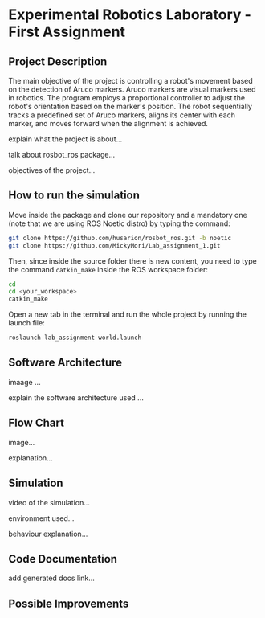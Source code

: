 Experimental Robotics Laboratory - First Assignment
======================================

Project Description
-------------------------

The main objective of the project is controlling a robot's movement based on the detection of Aruco markers. Aruco markers are visual markers used in robotics. The program employs a proportional controller to adjust the robot's orientation based on the marker's position. The robot sequentially tracks a predefined set of Aruco markers, aligns its center with each marker, and moves forward when the alignment is achieved. 

explain what the project is about...

talk about rosbot_ros package...

objectives of the project...

How to run the simulation
-------------------------

Move inside the package and clone our repository and a mandatory one (note that we are using ROS Noetic distro) by typing the command:

```bash
git clone https://github.com/husarion/rosbot_ros.git -b noetic
git clone https://github.com/MickyMori/Lab_assignment_1.git
```

Then, since inside the source folder there is new content, you need to type the command `catkin_make` inside the ROS workspace folder:

```bash
cd
cd <your_workspace>
catkin_make
```

Open a new tab in the terminal and run the whole project by running the launch file:

```bash
roslaunch lab_assignment world.launch
```
Software Architecture 
-----------------------

imaage ...

explain the software architecture used ...

Flow Chart 
-----------------------

image...

explanation...

Simulation
-----------------------

video of the simulation...

environment used...

behaviour explanation...

Code Documentation
-----------------------

add generated docs link...

Possible Improvements
-----------------------
